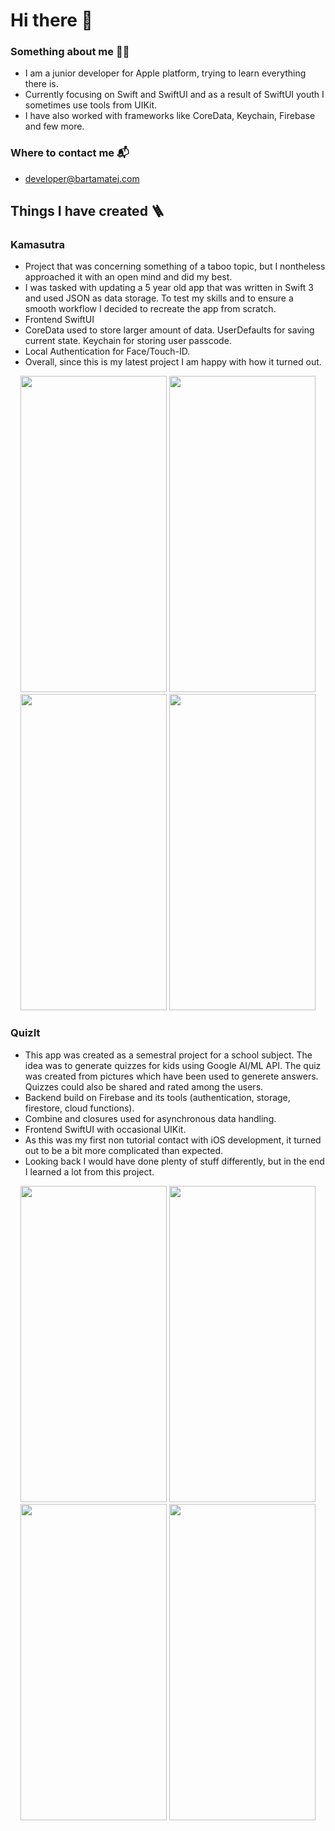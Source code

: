 # Hi there 👋
### Something about me 👨‍🎓
- I am a junior developer for Apple platform, trying to learn everything there is. 
- Currently focusing on Swift and SwiftUI and as a result of SwiftUI youth I sometimes use tools from UIKit.
- I have also worked with frameworks like CoreData, Keychain, Firebase and few more.

### Where to contact me 📬
- developer@bartamatej.com

## Things I have created 🪜
### Kamasutra
- Project that was concerning something of a taboo topic, but I nontheless approached it with an open mind and did my best.
- I was tasked with updating a 5 year old app that was written in Swift 3 and used JSON as data storage. To test my skills and to ensure a smooth workflow I decided to recreate the app from scratch.
- Frontend SwiftUI
- CoreData used to store larger amount of data. UserDefaults for saving current state. Keychain for storing user passcode.
- Local Authentication for Face/Touch-ID.
- Overall, since this is my latest project I am happy with how it turned out.
<p align="center">
<img src="https://user-images.githubusercontent.com/62949707/172856126-aa842c0a-aa9b-462a-8784-28e0c29d09ac.PNG" width="234" height="506">
<img src="https://user-images.githubusercontent.com/62949707/172856117-c90d9318-4870-4795-b734-33a47bf7ed80.PNG" width="234" height="506">
<img src="https://user-images.githubusercontent.com/62949707/172856105-7f6533d1-c12c-4aea-9f95-9b3cf7b24e52.PNG" width="234" height="506">
<img src="https://user-images.githubusercontent.com/62949707/172856081-5c37282e-842b-452e-a087-3807911e9027.PNG" width="234" height="506">
</p>

### QuizIt
- This app was created as a semestral project for a school subject. The idea was to generate quizzes for kids using Google AI/ML API. The quiz was created from pictures which have been used to generete answers. Quizzes could also be shared and rated among the users.
- Backend build on Firebase and its tools (authentication, storage, firestore, cloud functions).
- Combine and closures used for asynchronous data handling.
- Frontend SwiftUI with occasional UIKit.
- As this was my first non tutorial contact with iOS development, it turned out to be a bit more complicated than expected.
- Looking back I would have done plenty of stuff differently, but in the end I learned a lot from this project.
<p align="center">
<img src="https://user-images.githubusercontent.com/62949707/172696195-180988b7-c67c-4745-8b4c-3e4e2140fc19.PNG" width="234" height="506">
<img src="https://user-images.githubusercontent.com/62949707/172696215-486f37e4-2ed6-4dc6-b559-39c467e1cd5d.PNG" width="234" height="506">
<img src="https://user-images.githubusercontent.com/62949707/172696219-243eb1f2-19be-4159-ba0f-88cbaa68995b.PNG" width="234" height="506">
<img src="https://user-images.githubusercontent.com/62949707/172696226-3e6095e7-bb9b-40cd-bf11-a9fe2ea9dc5a.PNG" width="234" height="506">
</p>
